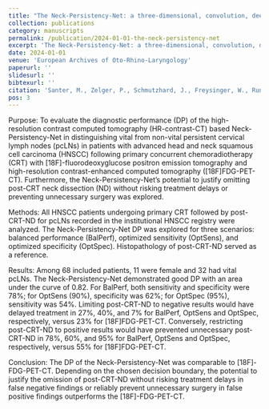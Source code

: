 ```yaml
---
title: "The Neck-Persistency-Net: a three-dimensional, convolution, deep neural network aids in distinguishing vital from non-vital persistent cervical lymph nodes in advanced head and neck squamous cell carcinoma after primary concurrent radiochemotherapy"
collection: publications
category: manuscripts
permalink: /publication/2024-01-01-the-neck-persistency-net
excerpt: 'The Neck-Persistency-Net: a three-dimensional, convolution, deep neural network aids in distinguishing vital from non-vital persistent cervical lymph nodes in advanced head and neck squamous cell carcinoma after primary concurrent radiochemotherapy'
date: 2024-01-01
venue: 'European Archives of Oto-Rhino-Laryngology'
paperurl: ''
slidesurl: ''
bibtexurl: ''
citation: 'Santer, M., Zelger, P., Schmutzhard, J., Freysinger, W., Runge, A., Gottfried, T. M., Tröger, A., Vorbach, S., Mangesius, J., Widmann, G., et al. (2024). "The Neck-Persistency-Net: a three-dimensional, convolution, deep neural network aids in distinguishing vital from non-vital persistent cervical lymph nodes in advanced head and neck squamous cell carcinoma after primary concurrent radiochemotherapy." <i>European Archives of Oto-Rhino-Laryngology</i>.'
pos: 3
---
```


Purpose: To evaluate the diagnostic performance (DP) of the high-resolution contrast computed tomography (HR-contrast-CT) based Neck-Persistency-Net in distinguishing vital from non-vital persistent cervical lymph nodes (pcLNs) in patients with advanced head and neck squamous cell carcinoma (HNSCC) following primary concurrent chemoradiotherapy (CRT) with [18F]-fluorodeoxyglucose positron emission tomography and high-resolution contrast-enhanced computed tomography ([18F]FDG-PET-CT). Furthermore, the Neck-Persistency-Net’s potential to justify omitting post-CRT neck dissection (ND) without risking treatment delays or preventing unnecessary surgery was explored.

Methods: All HNSCC patients undergoing primary CRT followed by post-CRT-ND for pcLNs recorded in the institutional HNSCC registry were analyzed. The Neck-Persistency-Net DP was explored for three scenarios: balanced performance (BalPerf), optimized sensitivity (OptSens), and optimized specificity (OptSpec). Histopathology of post-CRT-ND served as a reference.

Results: Among 68 included patients, 11 were female and 32 had vital pcLNs. The Neck-Persistency-Net demonstrated good DP with an area under the curve of 0.82. For BalPerf, both sensitivity and specificity were 78%; for OptSens (90%), specificity was 62%; for OptSpec (95%), sensitivity was 54%. Limiting post-CRT-ND to negative results would have delayed treatment in 27%, 40%, and 7% for BalPerf, OptSens and OptSpec, respectively, versus 23% for [18F]FDG-PET-CT. Conversely, restricting post-CRT-ND to positive results would have prevented unnecessary post-CRT-ND in 78%, 60%, and 95% for BalPerf, OptSens and OptSpec, respectively, versus 55% for [18F]FDG-PET-CT.

Conclusion: The DP of the Neck-Persistency-Net was comparable to [18F]-FDG-PET-CT. Depending on the chosen decision boundary, the potential to justify the omission of post-CRT-ND without risking treatment delays in false negative findings or reliably prevent unnecessary surgery in false positive findings outperforms the [18F]-FDG-PET-CT.
